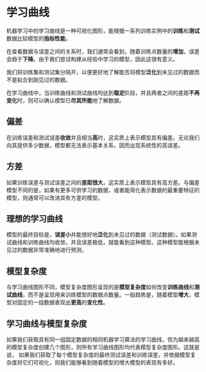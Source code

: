 # 学习曲线
机器学习中的学习曲线是一种可视化图形，能根据一系列训练实例中的**训练**和**测试**数据比较模型的**指标性能**。

在查看数据与误差之间的关系时，我们通常会看到，随着训练点数量的**增加**，误差会趋于**下降**。由于我们尝试构建从经验中学习的模型，因此这很有意义。

我们将训练集和测试集分隔开，以便更好地了解能否将模型**泛化**到未见过的数据而不是拟合到刚见过的数据。

在学习曲线中，当训练曲线和测试曲线均达到**稳定**阶段，并且两者之间的差距**不再变化**时，则可以确认模型已**尽其所能**地了解数据。

## 偏差
在训练误差和测试误差**收敛**并且相当**高**时，这实质上表示模型具有偏差。无论我们向其提供多少数据，模型都无法表示基本关系，因而出现系统性的高误差。

## 方差
如果训练误差与测试误差之间的**差距很大**，这实质上表示模型具有高方差。与偏差模型不同的是，如果有更多可供学习的数据，或者能简化表示数据的最重要特征的模型，则通常可以改进具有方差的模型。

## 理想的学习曲线
模型的最终目标是，**误差小**并能很好地**泛化**到未见过的数据（测试数据）。如果测试曲线和训练曲线均收敛，并且误差极低，就能看到这种模型。这种模型能根据未见过的数据非常准确地进行预测。

## 模型复杂度
与学习曲线图形不同，模型复杂度图形呈现的是**模型复杂度**如何改变**训练曲线**和**测试曲线**，而不是呈现用来训练模型的数据点数量。一般趋势是，随着模型**增大**，模型对固定的一组数据表现出**更高**的**变化性**。

## 学习曲线与模型复杂度
如果我们获取具有同一组固定数据的相同机器学习算法的学习曲线，但为越来越高的模型复杂度创建几个图形，则所有学习曲线图形均代表模型复杂度图形。这就是说，
如果我们获取了每个模型复杂度的最终测试误差和训练误差，并依据模型复杂度将它们可视化，则我们能够看到随着模型的增大模型的表现有多好。

